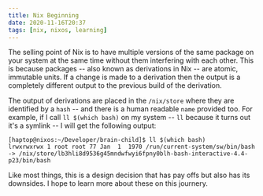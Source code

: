 ```yaml
---
title: Nix Beginning
date: 2020-11-16T20:37
tags: [nix, nixos, learning]
---
```


The selling point of Nix is to have multiple versions of the same package on
your system at the same time without them interfering with each other. This is
because packages -- also known as derivations in Nix -- are atomic, immutable
units.  If a change is made to a derivation then the output is a completely
different output to the previous build of the derivation.

The output of derivations are placed in the `/nix/store` where they are
identified by a `hash` -- and there is a human readable `name` provided too. For
example, if I call `ll $(which bash)` on my system -- `ll` because it turns out
it's a symlink -- I will get the following output:

```
[haptop@nixos:~/Developer/brain-child]$ ll $(which bash)
lrwxrwxrwx 1 root root 77 Jan  1  1970 /run/current-system/sw/bin/bash -> /nix/store/lb3hli8d9536g45mndwfwyi6fpny0blh-bash-interactive-4.4-p23/bin/bash
```

Like most things, this is a design decision that has pay offs but also has its
downsides. I hope to learn more about these on this journery.
